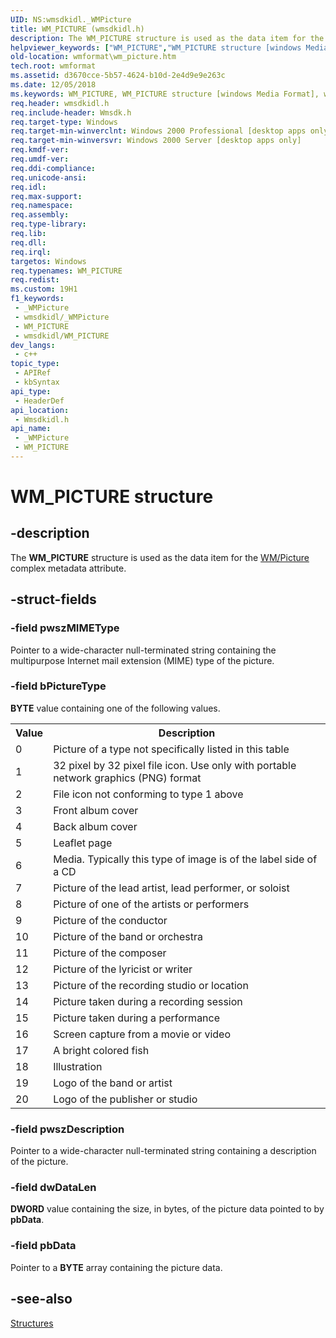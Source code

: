 ```yaml
---
UID: NS:wmsdkidl._WMPicture
title: WM_PICTURE (wmsdkidl.h)
description: The WM_PICTURE structure is used as the data item for the WM/Picture complex metadata attribute.
helpviewer_keywords: ["WM_PICTURE","WM_PICTURE structure [windows Media Format]","wmformat.wm_picture","wmsdkidl/WM_PICTURE"]
old-location: wmformat\wm_picture.htm
tech.root: wmformat
ms.assetid: d3670cce-5b57-4624-b10d-2e4d9e9e263c
ms.date: 12/05/2018
ms.keywords: WM_PICTURE, WM_PICTURE structure [windows Media Format], wmformat.wm_picture, wmsdkidl/WM_PICTURE
req.header: wmsdkidl.h
req.include-header: Wmsdk.h
req.target-type: Windows
req.target-min-winverclnt: Windows 2000 Professional [desktop apps only],Windows Media Format 9 Series SDK, or later versions of the SDK
req.target-min-winversvr: Windows 2000 Server [desktop apps only]
req.kmdf-ver: 
req.umdf-ver: 
req.ddi-compliance: 
req.unicode-ansi: 
req.idl: 
req.max-support: 
req.namespace: 
req.assembly: 
req.type-library: 
req.lib: 
req.dll: 
req.irql: 
targetos: Windows
req.typenames: WM_PICTURE
req.redist: 
ms.custom: 19H1
f1_keywords:
 - _WMPicture
 - wmsdkidl/_WMPicture
 - WM_PICTURE
 - wmsdkidl/WM_PICTURE
dev_langs:
 - c++
topic_type:
 - APIRef
 - kbSyntax
api_type:
 - HeaderDef
api_location:
 - Wmsdkidl.h
api_name:
 - _WMPicture
 - WM_PICTURE
---
```


# WM_PICTURE structure


## -description

The <b>WM_PICTURE</b> structure is used as the data item for the <a href="/windows/desktop/wmformat/wmpicture">WM/Picture</a> complex metadata attribute.

## -struct-fields

### -field pwszMIMEType

Pointer to a wide-character null-terminated string containing the multipurpose Internet mail extension (MIME) type of the picture.

### -field bPictureType

<b>BYTE</b> value containing one of the following values.<table>
<tr>
<th>Value</th>
<th>Description</th>
</tr>
<tr>
<td>0</td>
<td>Picture of a type not specifically listed in this table</td>
</tr>
<tr>
<td>1</td>
<td>32 pixel by 32 pixel file icon. Use only with portable network graphics (PNG) format</td>
</tr>
<tr>
<td>2</td>
<td>File icon not conforming to type 1 above</td>
</tr>
<tr>
<td>3</td>
<td>Front album cover</td>
</tr>
<tr>
<td>4</td>
<td>Back album cover</td>
</tr>
<tr>
<td>5</td>
<td>Leaflet page</td>
</tr>
<tr>
<td>6</td>
<td>Media. Typically this type of image is of the label side of a CD</td>
</tr>
<tr>
<td>7</td>
<td>Picture of the lead artist, lead performer, or soloist</td>
</tr>
<tr>
<td>8</td>
<td>Picture of one of the artists or performers</td>
</tr>
<tr>
<td>9</td>
<td>Picture of the conductor</td>
</tr>
<tr>
<td>10</td>
<td>Picture of the band or orchestra</td>
</tr>
<tr>
<td>11</td>
<td>Picture of the composer</td>
</tr>
<tr>
<td>12</td>
<td>Picture of the lyricist or writer</td>
</tr>
<tr>
<td>13</td>
<td>Picture of the recording studio or location</td>
</tr>
<tr>
<td>14</td>
<td>Picture taken during a recording session</td>
</tr>
<tr>
<td>15</td>
<td>Picture taken during a performance</td>
</tr>
<tr>
<td>16</td>
<td>Screen capture from a movie or video</td>
</tr>
<tr>
<td>17</td>
<td>A bright colored fish</td>
</tr>
<tr>
<td>18</td>
<td>Illustration</td>
</tr>
<tr>
<td>19</td>
<td>Logo of the band or artist</td>
</tr>
<tr>
<td>20</td>
<td>Logo of the publisher or studio</td>
</tr>
</table>

### -field pwszDescription

Pointer to a wide-character null-terminated string containing a description of the picture.

### -field dwDataLen

<b>DWORD</b> value containing the size, in bytes, of the picture data pointed to by <b>pbData</b>.

### -field pbData

Pointer to a <b>BYTE</b> array containing the picture data.

## -see-also

<a href="/windows/desktop/wmformat/structures">Structures</a>

